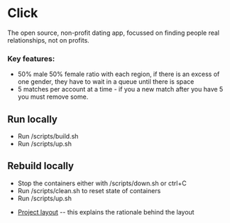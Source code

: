 # Click
The open source, non-profit dating app, focussed on finding people real relationships, not on profits.

### Key features:
- 50% male 50% female ratio with each region, if there is an excess of one gender, they have to wait in a queue until there is space
- 5 matches per account at a time - if you a new match after you have 5 you must remove some.

## Run locally
- Run /scripts/build.sh
- Run /scripts/up.sh

## Rebuild locally
- Stop the containers either with /scripts/down.sh or ctrl+C
- Run /scripts/clean.sh to reset state of containers
- Run /scripts/up.sh

* [Project layout](./docs/layout.md) -- this explains the rationale behind the layout